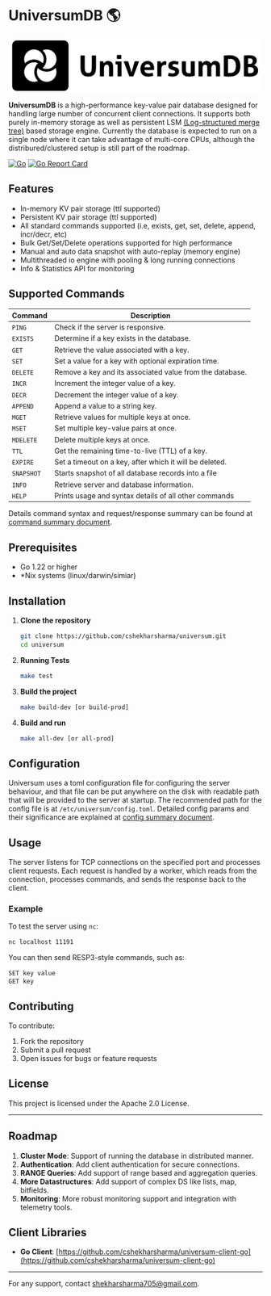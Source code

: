 
# UniversumDB  🌎

![Alt Text](./docs/files/universumlogo.png)


**UniversumDB** is a high-performance key-value pair database designed for handling large number of concurrent client connections. It supports both purely in-memory storage as well as persistent LSM [(Log-structured merge tree)](https://en.wikipedia.org/wiki/Log-structured_merge-tree) based storage engine. Currently the database is expected to run on a single node where it can take advantage of multi-core CPUs, although the distribured/clustered setup is still part of the roadmap.


[![Go](https://github.com/cshekharsharma/universum/actions/workflows/go.yml/badge.svg)](https://github.com/cshekharsharma/universum/actions/workflows/go.yml) [![Go Report Card](https://goreportcard.com/badge/github.com/cshekharsharma/universum)](https://goreportcard.com/badge/github.com/cshekharsharma/universum)

## Features

- In-memory KV pair storage (ttl supported)
- Persistent KV pair storage (ttl supported)
- All standard commands supported (i.e, exists, get, set, delete, append, incr/decr, etc)
- Bulk Get/Set/Delete operations supported for high performance
- Manual and auto data snapshot with auto-replay (memory engine)
- Multithreaded io engine with pooling & long running connections
- Info & Statistics API for monitoring

## Supported Commands

| Command       | Description                                               |
|---------------|-----------------------------------------------------------|
| `PING`        | Check if the server is responsive.                        |
| `EXISTS`      | Determine if a key exists in the database.                |
| `GET`         | Retrieve the value associated with a key.                 |
| `SET`         | Set a value for a key with optional expiration time.      |
| `DELETE`      | Remove a key and its associated value from the database.  |
| `INCR`        | Increment the integer value of a key.                     |
| `DECR`        | Decrement the integer value of a key.                     |
| `APPEND`      | Append a value to a string key.                           |
| `MGET`        | Retrieve values for multiple keys at once.                |
| `MSET`        | Set multiple key-value pairs at once.                     |
| `MDELETE`     | Delete multiple keys at once.                             |
| `TTL`         | Get the remaining time-to-live (TTL) of a key.            |
| `EXPIRE`      | Set a timeout on a key, after which it will be deleted.   |
| `SNAPSHOT`    | Starts snapshot of all database records into a file       |
| `INFO`        | Retrieve server and database information.                 |
| `HELP`        | Prints usage and syntax details of all other commands     |

Details command syntax and request/response summary can be found at [command summary document](./docs/command-summary.md).


## Prerequisites

- Go 1.22 or higher
- *Nix systems (linux/darwin/simiar)

## Installation

1. **Clone the repository**
   ```bash
   git clone https://github.com/cshekharsharma/universum.git
   cd universum
   ```

2. **Running Tests**
   ```bash
   make test
   ```

3. **Build the project**
   ```bash
   make build-dev [or build-prod]
   ```

4. **Build and run**
   ```bash
   make all-dev [or all-prod]


## Configuration

Universum uses a toml configuration file for configuring the server behaviour, and that file can be put anywhere on the disk with readable path that will be provided to the server at startup. The recommended path for the config file is at `/etc/universum/config.toml`.
Detailed config params and their significance are explained at [config summary document](./docs/config-summary.md).


## Usage

The server listens for TCP connections on the specified port and processes client requests. Each request is handled by a worker, which reads from the connection, processes commands, and sends the response back to the client.

### Example

To test the server using `nc`:
```bash
nc localhost 11191
```

You can then send RESP3-style commands, such as:
```
SET key value
GET key
```


## Contributing

To contribute:
1. Fork the repository
2. Submit a pull request
3. Open issues for bugs or feature requests

## License

This project is licensed under the Apache 2.0 License.

---

## Roadmap

1. **Cluster Mode**: Support of running the database in distributed manner.
2. **Authentication**: Add client authentication for secure connections.
3. **RANGE Queries**: Add support of range based and aggregation queries.
4. **More Datastructures**: Add support of complex DS like lists, map, bitfields.
5. **Monitoring**: More robust monitoring support and integration with telemetry tools.


## Client Libraries

- **Go Client**: [https://github.com/cshekharsharma/universum-client-go](https://github.com/cshekharsharma/universum-client-go)

----

For any support, contact [shekharsharma705@gmail.com](mailto:shekharsharma705@gmail.com).

